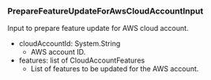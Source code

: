 ### PrepareFeatureUpdateForAwsCloudAccountInput
Input to prepare feature update for AWS cloud account.

- cloudAccountId: System.String
  - AWS account ID.
- features: list of CloudAccountFeatures
  - List of features to be updated for the AWS account.
